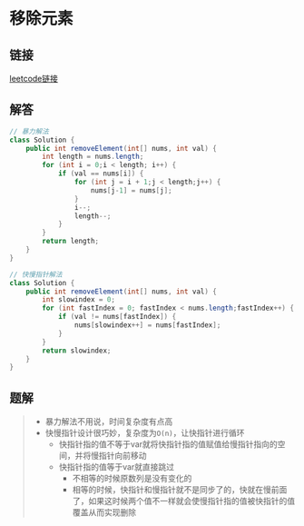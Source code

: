 # 移除元素

## 链接

[leetcode链接](https://leetcode.cn/problems/remove-element/)

## 解答

```java
// 暴力解法
class Solution {
    public int removeElement(int[] nums, int val) {
        int length = nums.length;
        for (int i = 0;i < length; i++) {
            if (val == nums[i]) {
                for (int j = i + 1;j < length;j++) {
                    nums[j-1] = nums[j];
                }
                i--;
                length--;
            }
        }
        return length;
    }
}
```

```java
// 快慢指针解法
class Solution {
    public int removeElement(int[] nums, int val) {
        int slowindex = 0;
        for (int fastIndex = 0; fastIndex < nums.length;fastIndex++) {
            if (val != nums[fastIndex]) {
                nums[slowindex++] = nums[fastIndex];
            }
        }
        return slowindex;
    }
}
```

## 题解

> - 暴力解法不用说，时间复杂度有点高
> - 快慢指针设计很巧妙，复杂度为`O(n)`，让快指针进行循环
>   - 快指针指的值不等于var就将快指针指的值赋值给慢指针指向的空间，并将慢指针向前移动
>   - 快指针指的值等于var就直接跳过
>     - 不相等的时候原数列是没有变化的
>     - 相等的时候，快指针和慢指针就不是同步了的，快就在慢前面了，如果这时候两个值不一样就会使慢指针指的值被快指针的值覆盖从而实现删除

